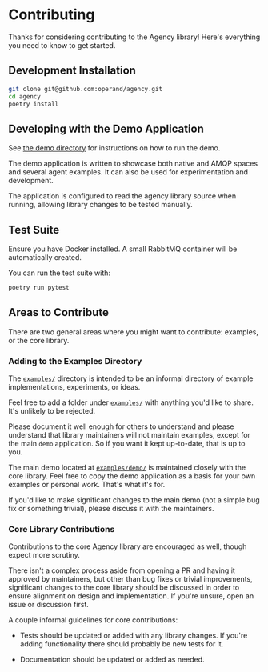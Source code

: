 # Contributing

Thanks for considering contributing to the Agency library! Here's everything you
need to know to get started.

## Development Installation

```bash
git clone git@github.com:operand/agency.git
cd agency
poetry install
```

## Developing with the Demo Application

See [the demo directory](./examples/demo/) for instructions on how to run the
demo.

The demo application is written to showcase both native and AMQP spaces and
several agent examples. It can also be used for experimentation and development.

The application is configured to read the agency library source when running,
allowing library changes to be tested manually.

## Test Suite

Ensure you have Docker installed. A small RabbitMQ container will be
automatically created.

You can run the test suite with:

```bash
poetry run pytest
```

## Areas to Contribute

There are two general areas where you might want to contribute: examples, or the
core library.

### Adding to the Examples Directory

The [`examples/`](./examples/) directory is intended to be an informal directory
of example implementations, experiments, or ideas.

Feel free to add a folder under [`examples/`](./examples/) with anything you'd
like to share. It's unlikely to be rejected.

Please document it well enough for others to understand and please understand
that library maintainers will not maintain examples, except for the main `demo`
application. So if you want it kept up-to-date, that is up to you.

The main demo located at [`examples/demo/`](./examples/demo/) is maintained
closely with the core library. Feel free to copy the demo application as a basis
for your own examples or personal work. That's what it's for.

If you'd like to make significant changes to the main demo (not a simple bug fix
or something trivial), please discuss it with the maintainers.

### Core Library Contributions

Contributions to the core Agency library are encouraged as well, though expect
more scrutiny.

There isn't a complex process aside from opening a PR and having it approved by
maintainers, but other than bug fixes or trivial improvements, significant
changes to the core library should be discussed in order to ensure alignment on
design and implementation. If you're unsure, open an issue or discussion first.

A couple informal guidelines for core contributions:

* Tests should be updated or added with any library changes. If you're adding
  functionality there should probably be new tests for it.

* Documentation should be updated or added as needed.
